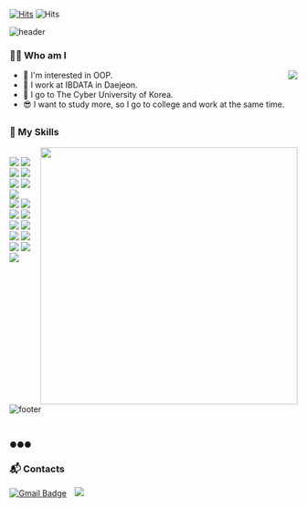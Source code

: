 [![Hits](https://hits.seeyoufarm.com/api/count/incr/badge.svg?url=https%3A%2F%2Fgithub.com%2Fchief7852&count_bg=%2379C83D&title_bg=%23555555&icon=&icon_color=%23E7E7E7&title=hits&edge_flat=false)](https://hits.seeyoufarm.com)
     ![Hits](https://img.shields.io/github/followers/chief7852?label=Follow)


![header](https://capsule-render.vercel.app/api?type=waving&color=gradient&height=300&section=header&text=ISSAC%20&fontSize=90&animation=fadeIn&fontAlignY=38&desc=%20Let%20me%20introduce%20my%20self!&descAlignY=51&descAlign=62)
<h3>🙋‍♂️ Who am I</h3>
<div>
<a style="float:right" href="https://solved.ac/12161542">
	<img align='right' src="http://mazassumnida.wtf/api/v2/generate_badge?boj=12161542">
</a>

- 🤩 I'm interested in OOP.
- 💼 I work at IBDATA in Daejeon.
- 🎒 I go to  The Cyber University of Korea.
- 😎 I want to study more, so I go to college and work at the same time.
</div>
<h3 style="margin-top:30px">💪 My Skills</h3>
<div>
  <img align='right' width=450px src="https://github-readme-stats.vercel.app/api?username=chief7852&show_icons=true&theme=radical"><br>
</div>




    

  
<div align='left'>
<!-- <img src="https://img.shields.io/badge/C-00599C?style=flat-square&logo=c%2B%2B&&logoColor=white"/> -->
<img src="https://img.shields.io/badge/Java-007396?style=flat-square&logo=Java&logoColor=white"/>
<img src="https://img.shields.io/badge/HTML5-E34F26?style=flat-square&logo=HTML5&logoColor=white"/>
<img src="https://img.shields.io/badge/CSS3-1572B6?style=flat-square&logo=CSS3&logoColor=white"/>
<img src="https://img.shields.io/badge/JavaScript-F7DF1E?style=flat-square&logo=JavaScript&logoColor=white"/><br>
<img src="https://img.shields.io/badge/Spring-6DB33F?style=flat-square&logo=Spring&logoColor=white"/>
<img src="https://img.shields.io/badge/Spring Boot-6DB33F?style=flat-square&logo=Spring Boot&logoColor=white"/>
<img src="https://img.shields.io/badge/Spring Security-6DB33F?style=flat-square&logo=Spring Security&logoColor=white"/><br>
<img src="https://img.shields.io/badge/Angular2+-DC382D?style=flat-square&logo=Angular&logoColor=white"/>
<img src="https://img.shields.io/badge/MySQL-4479A1?style=flat-square&logo=MySQL&logoColor=white"/>
<img src="https://img.shields.io/badge/Oracle-F80000?style=flat-square&logo=Oracle&logoColor=black"/>
<img src="https://img.shields.io/badge/Docker-2496ED?style=flat-square&logo=Docker&logoColor=white"/><br>
<img src="https://img.shields.io/badge/AWS-232F3E?style=flat-square&logo=Amazon AWS&logoColor=white"/>
<img src="https://img.shields.io/badge/Git-F05032?style=flat-square&logo=Git&logoColor=white"/>
<img src="https://img.shields.io/badge/GitHub-181717?style=flat-square&logo=GitHub&logoColor=white"/>
<img src="https://img.shields.io/badge/Postman-FF6C37?style=flat-square&logo=Postman&logoColor=white"/><br>
<img src="https://img.shields.io/badge/IntelliJ IDEA-000000?style=flat-square&logo=IntelliJ IDEA&logoColor=white"/>
<img src="https://img.shields.io/badge/Visual Studio-5C2D91?style=flat-square&logo=Visual Studio&logoColor=white"/>
<img src="https://img.shields.io/badge/Visual Studio Code-007ACC?style=flat-square&logo=Visual Studio Code&logoColor=white"/>
</div>
</div><br><br>



<br/><br/>

![footer](https://capsule-render.vercel.app/api?type=waving&&color=gradient&height=100&section=footer&fontSize=90)


<br/>    
    
●●●




    
### :mailbox_with_mail: Contacts
    
[![Gmail Badge](https://img.shields.io/badge/Gmail-d14836?style=flat-square&logo=Gmail&logoColor=white&link=mailto:chief7852@naver.com)](mailto:chief7852@naver.com)
<a href="https://sac4686.tistory.com/">
    <img 
        src="http://img.shields.io/badge/-Tistory-black?style=flat&logo=Tistory&link=https://sac4686.tistory.com/"
        style="height : auto; margin-left : 10px; margin-right : 10px;"/>
</a>

